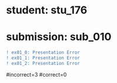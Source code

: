 # student: stu_176
# submission: sub_010

```diff
! ex01_0: Presentation Error
! ex01_1: Presentation Error
! ex01_2: Presentation Error
```
#incorrect=3
#correct=0

